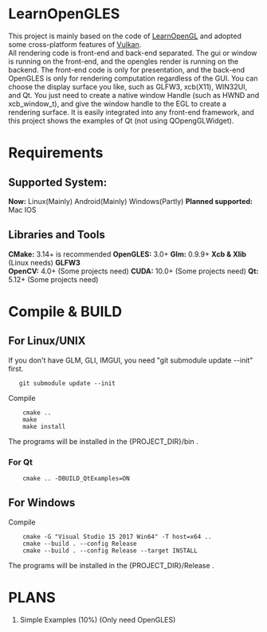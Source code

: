 # LearnOpenGLES
This project is mainly based on the code of [LearnOpenGL](https://github.com/JoeyDeVries/LearnOpenGL) and adopted some cross-platform features of [Vulkan](https://github.com/SaschaWillems/Vulkan.git).  
All rendering code is front-end and back-end separated. The gui or window is running on the front-end, and the opengles render is running on the backend. The front-end code is only for presentation, and the back-end OpenGLES is only for rendering computation regardless of the GUI. You can choose the display surface you like, such as GLFW3, xcb(X11), WIN32UI, and Qt. You just need to create a native window Handle (such as HWND and xcb_window_t), and give the window handle to the EGL to create a rendering surface. It is easily integrated into any front-end framework, and this project shows the examples of Qt (not using QOpengGLWidget).  
# Requirements
## Supported System:
   **Now:** Linux(Mainly)  Android(Mainly)   Windows(Partly)
   **Planned supported:** Mac IOS
## Libraries and Tools
   **CMake:** 3.14+ is recommended 
   **OpenGLES:** 3.0+
   **Glm:** 0.9.9+
   **Xcb & Xlib**    (Linux needs)
   **GLFW3**         
   **OpenCV:** 4.0+  (Some projects need)
   **CUDA:** 10.0+  (Some projects need)
   **Qt:** 5.12+  (Some projects need)
# Compile & BUILD
## For Linux/UNIX
If you don't have GLM, GLI, IMGUI, you need "git submodule update --init" first.
```
   git submodule update --init
```
   Compile
```
    cmake ..
    make
    make install
```
The programs will be installed in the {PROJECT_DIR}/bin .
### For Qt
```
    cmake .. -DBUILD_QtExamples=ON
```
## For Windows
   Compile
```
    cmake -G "Visual Studio 15 2017 Win64" -T host=x64 ..
    cmake --build . --config Release
    cmake --build . --config Release --target INSTALL
```
The programs will be installed in the {PROJECT_DIR}/Release .
# PLANS
1. Simple Examples (10%) (Only need OpenGLES)
